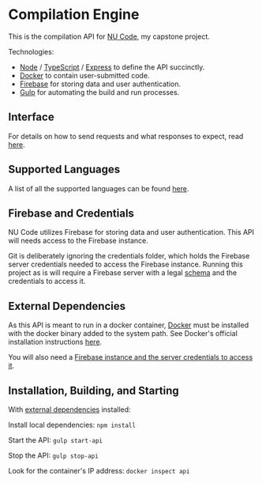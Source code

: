 # Compilation Engine

This is the compilation API for [NU Code](http://code.neumont.edu/), my capstone project.

Technologies:
- [Node](https://nodejs.org/en/) / [TypeScript](https://www.typescriptlang.org/) / [Express](http://expressjs.com/) to define the API succinctly.
- [Docker](https://www.docker.com/) to contain user-submitted code.
- [Firebase](https://firebase.google.com/) for storing data and user authentication.
- [Gulp](http://gulpjs.com/) for automating the build and run processes.

## Interface

For details on how to send requests and what responses to expect, read
[here](https://github.com/Tahler/capstone-api/blob/master/doc/api.md).

## Supported Languages

A list of all the supported languages can be found
[here](https://github.com/Tahler/capstone-api/blob/master/doc/supported-languages.md).

## Firebase and Credentials

NU Code utilizes Firebase for storing data and user authentication. This API will needs access to
the Firebase instance.

Git is deliberately ignoring the credentials folder, which holds the Firebase server credentials
needed to access the Firebase instance. Running this project as is will require a Firebase server
with a legal [schema](https://github.com/Tahler/capstone-api/blob/master/doc/example-schema.json)
and the credentials to access it.

## External Dependencies

As this API is meant to run in a docker container, [Docker](https://www.docker.com/) must be
installed with the docker binary added to the system path. See Docker's official installation
instructions [here](https://docs.docker.com/engine/installation/).

You will also need a
[Firebase instance and the server credentials to access it](#firebase-and-credentials).

## Installation, Building, and Starting

With [external dependencies](#external-dependencies) installed:

Install local dependencies: `npm install`

Start the API: `gulp start-api`

Stop the API: `gulp stop-api`

Look for the container's IP address: `docker inspect api`
